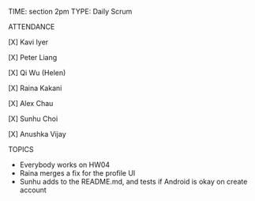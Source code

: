 TIME: section 2pm
TYPE: Daily Scrum

ATTENDANCE

[X] Kavi Iyer

[X] Peter Liang

[X] Qi Wu (Helen)

[X] Raina Kakani

[X] Alex Chau 

[X] Sunhu Choi

[X] Anushka Vijay

TOPICS
- Everybody works on HW04
- Raina merges a fix for the profile UI
- Sunhu adds to the README.md, and tests if Android is okay on create account
